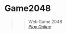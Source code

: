 # Game2048
>> Web Game 2048<br/>
>> <a href="https://xeonl.github.io/Game2048/"><em>Play Online</em></a><br/>

